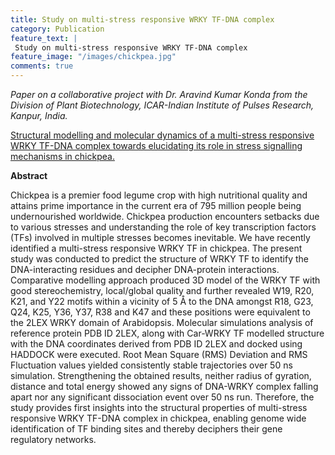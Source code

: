 ```yaml
---
title: Study on multi-stress responsive WRKY TF-DNA complex
category: Publication
feature_text: |
 Study on multi-stress responsive WRKY TF-DNA complex
feature_image: "/images/chickpea.jpg"
comments: true
---
```


*Paper on a collaborative project with Dr. Aravind Kumar Konda from the Division of Plant Biotechnology, ICAR-Indian Institute of Pulses Research, Kanpur, India.*

[Structural modelling and molecular dynamics of a multi-stress responsive WRKY TF-DNA complex towards elucidating its role in stress signalling mechanisms in chickpea.](https://www.tandfonline.com/doi/abs/10.1080/07391102.2017.1349690?journalCode=tbsd20&)

**Abstract**

Chickpea is a premier food legume crop with high nutritional quality and attains prime  importance in the current era of 795 million people being undernourished worldwide. Chickpea production encounters setbacks due to various stresses and understanding the role of key transcription factors (TFs) involved in multiple stresses becomes inevitable. We have recently identified a multi-stress responsive WRKY TF in chickpea. The present study was conducted to predict the structure of WRKY TF to identify the DNA-interacting residues and decipher DNA-protein interactions. Comparative modelling approach produced 3D model of the WRKY TF with good stereochemistry, local/global quality and further revealed W19, R20, K21, and Y22 motifs within a vicinity of 5 Å to the DNA amongst R18, G23, Q24, K25, Y36, Y37, R38 and K47 and these positions were equivalent to the 2LEX WRKY domain of Arabidopsis. Molecular simulations analysis of reference protein PDB ID 2LEX, along with Car-WRKY TF modelled structure with the DNA coordinates derived from PDB ID 2LEX and docked using HADDOCK were executed. Root Mean Square (RMS) Deviation and RMS Fluctuation values yielded consistently stable trajectories over 50 ns simulation. Strengthening the obtained results, neither radius of gyration, distance and total energy showed any signs of DNA-WRKY complex falling apart nor any significant dissociation event over 50 ns run. Therefore, the study provides first insights into the structural properties of multi-stress responsive WRKY TF-DNA complex in chickpea, enabling genome wide identification of TF binding sites and thereby deciphers their gene regulatory networks.